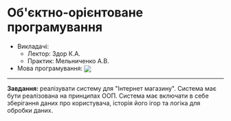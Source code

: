 <h1><b>Об'єктно-орієнтоване програмування</b></h1>
 <p>
 <ul> 
  <li>Викладачі:<ul>
    <li>Лектор: Здор К.А.</li>
    <li>Практик: Мельниченко А.В.</li>
    </ul> </li>
  <li>Мова програмування: <img src="https://img.shields.io/badge/c%23-%23239120.svg?style=flag&logo=c-sharp&logoColor=white" align="center"></li>
  </ul>
  </p>
  
  ---

<b>Завдання: </b>реалізувати систему для "Інтернет магазину". Система має бути реалізована на принципах ООП. Система має включати в себе зберігання даних про користувача, історія його ігор та логіка для обробки даних.

